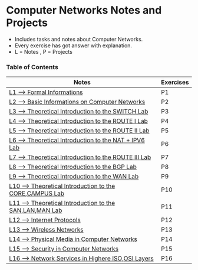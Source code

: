 # Computer Networks Notes and Projects
- Includes tasks and notes about Computer Networks.
- Every exercise has got answer with explanation.
- L = Notes , P = Projects

### Table of Contents
| Notes | Exercises                                                                   |
| --- | ----------------------------------------------------------------------- |
| [L1 --> Formal Informations](https://github.com/xkyleann/Computer_Networks/blob/main/L1_Formal_Informations.md)   | P1                |
| [L2 --> Basic Informations on Computer Networks](https://github.com/xkyleann/Computer_Networks/blob/main/L2_Basic_Information_Computer_Networks.md)  | P2      |
| [L3 --> Theoretical Introduction to the SWITCH Lab](https://github.com/xkyleann/Computer_Networks/blob/main/L3_Introduction_Switch.md)  | P3                        |
| [L4 --> Theoretical Introduction to the ROUTE I Lab](https://github.com/xkyleann/Computer_Networks/blob/main/L4_Introduction_Route_1.md)  | P4                                       |
| [L5 --> Theoretical Introduction to the ROUTE II Lab](https://github.com/xkyleann/Computer_Networks/blob/main/L5_Introduction_Route_2.md)  | P5                  |
| [L6 --> Theoretical Introduction to the NAT + IPV6 Lab](https://github.com/xkyleann/Computer_Networks/blob/main/L6_Introduction_NAT_IPV6.md)  | P6                                        |
| [L7 --> Theoretical Introduction to the ROUTE III Lab ](https://github.com/xkyleann/Computer_Networks/blob/main/L7_Introduction_BGP.md)  | P7 |
| [L8 --> Theoretical Introduction to the BGP Lab](https://github.com/xkyleann/Computer_Networks/blob/main/L8_Introduction_WAN.md)  | P8                                  |
| [L9 --> Theoretical Introduction to the WAN Lab](https://github.com/xkyleann/Computer_Networks/blob/main/L9_Introduction_SAN_LAN_MAN.md)  | P9                                                         |
| [L10 --> Theoretical Introduction to the CORE,CAMPUS Lab](https://github.com/xkyleann/Computer_Networks/blob/main/L10_Introduction_CORE_CAMPUS.md)  | P10                                |
| [L11 --> Theoretical Introduction to the SAN,LAN,MAN Lab](https://github.com/xkyleann/Computer_Networks/blob/main/L11_Introduction_SAN_MAN_LAN.md)  | P11                            |
| [L12 --> Internet Protocols](https://github.com/xkyleann/Computer_Networks/blob/main/L12_Internet_Protocols.md)  | P12                           |
| [L13 --> Wireless Networks](https://github.com/xkyleann/Computer_Networks/blob/main/L13_Wireless_Networks.md)  | P13                            |
| [L14 --> Physical Media in Computer Networks](https://github.com/xkyleann/Computer_Networks/blob/main/L14_Physical_Media_Computer_Networks.md)  | P14                            |
| [L15 --> Security in Computer Networks](https://github.com/xkyleann/Computer_Networks/blob/main/L15_Security_Computer_Networks.md)  | P15                            |
| [L16 --> Network Services in Highere ISO,OSI Layers](https://github.com/xkyleann/Computer_Networks/blob/main/L16_Network_Services_ISO_OSI_Layers.md)  | P16                            |

